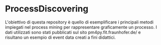 # ProcessDiscovering
L'obiettivo di questa repository è quello di esemplificare i principali metodi impiegati nel process mining per rappresentare graficamente un processo. 
I dati utilizzati sono stati pubblicati sul sito pm4py.fit.fraunhofer.de/ e risultano un esempio di event data creati a fini didattici.
